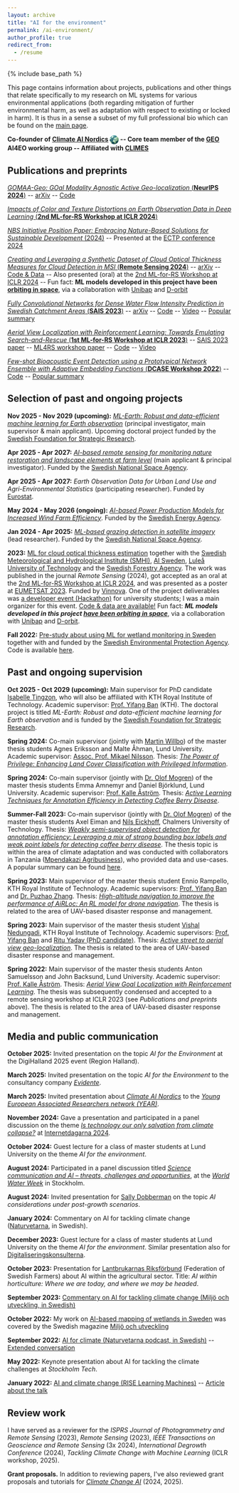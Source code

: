 ```yaml
---
layout: archive
title: "AI for the environment"
permalink: /ai-environment/
author_profile: true
redirect_from:
  - /resume
---
```


{% include base_path %}

This page contains information about projects, publications and other things that relate specifically to my research on ML systems for various environmental applications (both regarding mitigation of further environmental harm, as well as adaptation with respect to existing or locked in harm). It is thus in a sense a subset of my full professional bio which can be found on the [main page](https://aleksispi.github.io).

**Co-founder of [Climate AI Nordics](https://climateainordics.com/) <img src="/images/cain-logo.png" alt="cain-logo" width="20px" style="vertical-align:middle;" /> -- Core team member of the [GEO](https://earthobservations.org/) AI4EO working group -- Affiliated with [CLIMES](https://www.climes.se/)**

## Publications and preprints
<!--[_DiffVAS: Diffusion-Guided Visual Active Search in Partially Observable Environments_ (arXiv)](TODO) -- [Code](TODO)-->

[_GOMAA-Geo: GOal Modality Agnostic Active Geo-localization_ (**NeurIPS 2024**)](https://proceedings.neurips.cc/paper_files/paper/2024/hash/bd8b52c2fefdb37e3b3953a37408e9dc-Abstract-Conference.html) -- [arXiv](https://arxiv.org/abs/2406.01917v1) -- [Code](https://github.com/mvrl/GOMAA-Geo)

[_Impacts of Color and Texture Distortions on Earth Observation Data in Deep Learning_ (**2nd ML-for-RS Workshop at ICLR 2024**)](https://arxiv.org/abs/2403.04385)

<!--_High-tech for low-tech: Some thoughts on AI-based mitigation of ecological breakdown in anticipation of post-growth_ (2024) -- Position paper accepted for the [10th International Degrowth Conference](https://esee-degrowth2024.uvigo.gal/en/)-->
[_NBS Initiative Position Paper: Embracing Nature-Based Solutions for Sustainable Development_ (2024)](https://bed.ectp.org/fileadmin/user_upload/documents/BED/ECTP_BED_Committee_NBS_Initiative_Position_paper.pdf) -- Presented at the [ECTP conference 2024](https://www.ectp.org/ectp-conferences/ectp-conference-2024) 

[_Creating and Leveraging a Synthetic Dataset of Cloud Optical Thickness Measures for Cloud Detection in MSI_ (**Remote Sensing 2024**)](https://www.mdpi.com/2072-4292/16/4/694) -- [arXiv](https://arxiv.org/abs/2311.14024) -- [Code & Data](https://github.com/aleksispi/ml-cloud-opt-thick) -- Also presented (oral) at the [2nd ML-for-RS Workshop at ICLR 2024](https://ml-for-rs.github.io/iclr2024/camera_ready/papers/26.pdf) -- Fun fact: **ML models developed in this project have been [orbiting in space](https://www.ai.se/en/news/ai-sweden-launches-models-space)**, via a collaboration with [Unibap](https://unibap.com/) and [D-orbit](https://www.dorbit.space/)

[_Fully Convolutional Networks for Dense Water Flow Intensity Prediction in Swedish Catchment Areas_ (**SAIS 2023**)](https://ecp.ep.liu.se/index.php/sais/article/view/714) -- [arXiv](https://arxiv.org/abs/2304.01658) -- [Code](https://github.com/aleksispi/fcn-water-flow) -- [Video](https://youtu.be/dnE0AfiqoZo) -- [Popular summary](https://www.ri.se/en/what-we-do/projects/predicting-water-flow-intensity-with-machine-learning)

[_Aerial View Localization with Reinforcement Learning: Towards Emulating Search-and-Rescue_ (**1st ML-for-RS Workshop at ICLR 2023**)](https://arxiv.org/abs/2209.03694) -- [SAIS 2023 paper](https://ecp.ep.liu.se/index.php/sais/article/view/715) -- [ML4RS workshop paper](https://raw.githubusercontent.com/nasaharvest/ml-for-remote-sensing/main/iclr2023/papers/2/CameraReady/airloc-mlrs2023-camready.pdf) -- [Code](https://github.com/aleksispi/airloc) -- [Video](https://youtu.be/n01OCLNKxFc)

[_Few-shot Bioacoustic Event Detection using a Prototypical Network Ensemble with Adaptive Embedding Functions_ (**DCASE Workshop 2022**)](https://dcase.community/documents/workshop2022/proceedings/DCASE2022Workshop_Martinsson_13.pdf) -- [Code](https://github.com/johnmartinsson/few-shot-learning-bioacoustics) -- [Popular summary](https://www.ri.se/en/few-shot-bioacoustic-event-detection-using-a-prototypical-network-ensemble-with-adaptive-embedding)

## Selection of past and ongoing projects

**Nov 2025 - Nov 2029 (upcoming):** [_ML-Earth: Robust and data-efficient machine learning for Earth observation_](https://strategiska.se/forskning/pagaende-forskning/research-institute-phd-2024/projekt/13869/) (principal investigator, main supervisor & main applicant). Upcoming doctoral project funded by the [Swedish Foundation for Strategic Research](https://strategiska.se/en/).

**Apr 2025 - Apr 2027:** [_AI-based remote sensing for monitoring nature restoration and landscape elements at farm level_](https://www.rymdstyrelsen.se/innovation/beviljade-bidrag/rymdtillampningsprogrammet-2024-3/ai-baserad-fjarranalys-av-naturrestaurering-och-landskapselement-pa-gardsniva/) (main applicant & principal investigator). Funded by the [Swedish National Space Agency](https://www.rymdstyrelsen.se/en/).

**Apr 2025 - Apr 2027:** _Earth Observation Data for Urban Land Use and Agri-Environmental Statistics_ (participating researcher). Funded by [Eurostat](https://ec.europa.eu/eurostat).

<!--**Dec 2024 - Dec 2026 (starting soon):** _Grey to green: Using AI to detect and prioritize conversion of impervious surfaces to multifunctional nature-based solutions_ (advisor). Funded by FORMAS.-->
**May 2024 - May 2026 (ongoing):** [_AI-based Power Production Models for Increased Wind Farm Efficiency_](https://www.vr.se/english/swecris.html?project%3DP2023-01341_Energi#/). Funded by the [Swedish Energy Agency](https://www.energimyndigheten.se/en/).

**Jan 2024 - Apr 2025:** [_ML-based grazing detection in satellite imagery_](https://www.rymdstyrelsen.se/innovation/beviljade-bidrag/rymdtillampningsprogrammet-2023-2/precision-i-betesmark-effektiv-markuppfoljning-med-ai/) (lead researcher). Funded by the [Swedish National Space Agency](https://www.rymdstyrelsen.se/en/).

**2023:** [ML for cloud optical thickness estimation](https://www.mdpi.com/2072-4292/16/4/694) together with the [Swedish Meteorological and Hydrological Institute (SMHI)](https://www.smhi.se/en/about-smhi/who-we-are/who-we-are-1.83748), [AI Sweden](https://www.ai.se/en), [Luleå University of Technology](https://www.ltu.se/?l=en) and the [Swedish Forestry Agency](https://www.skogsstyrelsen.se/). The work was published in the journal _Remote Sensing_ (2024), got accepted as an oral at the [2nd ML-for-RS Workshop at ICLR 2024](https://ml-for-rs.github.io/iclr2024/), and was presented as a poster at [EUMETSAT 2023](https://www.eumetsat.int/eumetsat-meteorological-satellite-conference-2023). Funded by [Vinnova](https://www.vinnova.se/en/p/swedish-space-data-lab-2.0/). One of the project deliverables was [a developer event (Hackathon)](https://www.ai.se/en/events/walking-thin-clouds-challenge) for university students; I was a main organizer for this event. [Code & data are available!](https://github.com/aleksispi/ml-cloud-opt-thick) Fun fact: **_ML models developed in this project [have been orbiting in space](https://www.ai.se/en/news/ai-sweden-launches-models-space)_**, via a collaboration with [Unibap](https://unibap.com/) and [D-orbit](https://www.dorbit.space/).

**Fall 2022:** [Pre-study about using ML for wetland monitoring in Sweden](https://miljo-utveckling.se/sa-kan-ai-teknik-hjalpa-sverige-att-bevara-vatmarker/) together with and funded by the [Swedish Environmental Protection Agency](https://www.naturvardsverket.se/en/). Code is available [here](https://github.com/aleksispi/ai-swetlands).

## Past and ongoing supervision

**Oct 2025 - Oct 2029 (upcoming):** Main supervisor for PhD candidate [Isabelle Tingzon](https://issa-tingzon.github.io/), who will also be affiliated with KTH Royal Institute of Technology. Academic supervisor: [Prof. Yifang Ban](https://www.kth.se/profile/yifang) (KTH). The doctoral project is titled _ML-Earth: Robust and data-efficient machine learning for Earth observation_ and is funded by the [Swedish Foundation for Strategic Research](https://strategiska.se/en/).

**Spring 2024:** Co-main supervisor (jointly with [Martin Willbo](https://www.ri.se/sv/person/martin-willbo)) of the master thesis students Agnes Eriksson and Malte Åhman, Lund University. Academic supervisor: [Assoc. Prof. Mikael Nilsson](https://portal.research.lu.se/en/persons/mikael-nilsson-2). Thesis: [_The Power of Privilege: Enhancing Land Cover Classification with Privileged Information_](https://lup.lub.lu.se/luur/download?func=downloadFile&recordOId=9166511&fileOId=9166513).

**Spring 2024:** Co-main supervisor (jointly with [Dr. Olof Mogren](https://mogren.one/)) of the master thesis students Emma Amnemyr and Daniel Björklund, Lund University. Academic supervisor: [Prof. Kalle Åström](https://www.maths.lu.se/staff/kalleastrom/). Thesis: [_Active Learning Techniques for Annotation Efficiency in Detecting Coffee Berry Disease_](https://lup.lub.lu.se/luur/download?func=downloadFile&recordOId=9164704&fileOId=9164725).

<!--**Aug-Sep 2023:** Main supervisor of the research intern [Dr. Martin Trimmel](https://scholar.google.com/citations?user=qLHPersAAAAJ&hl=en). The internship was related to compute-efficient machine learning for Earth observation.-->

**Summer-Fall 2023:** Co-main supervisor (jointly with [Dr. Olof Mogren](https://mogren.one/)) of the master thesis students Axel Eiman and [Nils Eickhoff](https://nilseickhoff.com/), Chalmers University of Technology. Thesis: [_Weakly semi-supervised object detection for annotation efficiency: Leveraging a mix of strong bounding box labels and weak point labels for detecting coffee berry disease_](https://drive.google.com/file/d/1KHbFBNb-sbOtXQdq2O7nk3l4NOOsPF49/view?usp=sharing). The thesis topic is within the area of climate adaptation and was conducted with collaborators in Tanzania ([Mpendakazi Agribusiness](https://www.mpendakazi.co.tz/)), who provided data and use-cases. A popular summary can be found [here](https://www.ri.se/en/what-we-do/projects/how-machine-learning-can-help-coffee-farmers-fight-disease).

**Spring 2023:** Main supervisor of the master thesis student Ennio Rampello, KTH Royal Institute of Technology. Academic supervisors: [Prof. Yifang Ban](https://www.kth.se/profile/yifang) and [Dr. Puzhao Zhang](https://www.kth.se/profile/puzhao). Thesis: [_High-altitude navigation to improve the performance of AiRLoc: An RL model for drone navigation_](https://drive.google.com/file/d/1wg4znYHNi6AtMfpbGtPquu6ZcZEdMQjy/view?usp=sharing). The thesis is related to the area of UAV-based disaster response and management.

**Spring 2023:** Main supervisor of the master thesis student [Vishal Nedungadi](https://vishalned.github.io/), KTH Royal Institute of Technology. Academic supervisors: [Prof. Yifang Ban](https://www.kth.se/profile/yifang)  and [Ritu Yadav (PhD candidate)](https://www.kth.se/profile/rituy). Thesis: [_Active street to aerial view
geo-localization_](https://drive.google.com/file/d/1pfz6ApZWeQm586MAjSNQct9BRN-QNTbi/view?usp=sharing). The thesis is related to the area of UAV-based disaster response and management.

**Spring 2022:** Main supervisor of the master thesis students Anton Samuelsson and John Backsund, Lund University. Academic supervisor: [Prof. Kalle Åström](https://www.maths.lu.se/staff/kalleastrom/). Thesis: [_Aerial View Goal Localization with Reinforcement Learning_](https://lup.lub.lu.se/luur/download?func=downloadFile&recordOId=9088977&fileOId=9089013). The thesis was subsequently condensed and accepted to a remote sensing workshop at ICLR 2023 (see _Publications and preprints_ above). The thesis is related to the area of UAV-based disaster response and management.

## Media and public communication

**October 2025:** Invited presentation on the topic _AI for the Environment_ at the DigiHalland 2025 event (Region Halland).

**March 2025:** Invited presentation on the topic _AI for the Environment_ to the consultancy company [_Evidente_](https://www.evidente.se/).

**March 2025:** Invited presentation about [_Climate AI Nordics_](https://climateainordics.com/) to the [_Young European Associated Researchers network (YEAR)_](https://www.year-network.com/ourevents/forecasting-with-ai-what-can-modern-machine-learning-tell-us-about-the-future/).

**November 2024:** Gave a presentation and participated in a panel discussion on the theme [_Is technology our only salvation from climate collapse?_](https://internetdagarna.se/program-2024/ar-tekniken-var-enda-raddning-fran-en-klimatkollaps/) at [Internetdagarna 2024](https://internetdagarna.se/).

**October 2024:** Guest lecture for a class of master students at Lund University on the theme _AI for the environment_.

**August 2024:** Participated in a panel discussion titled [_Science communication and AI – threats, challenges and opportunities_](https://youtu.be/uRVoaiXaeH0?si=Wh9AHkf39RbXKXR_&t=51), at the [_World Water Week_](https://www.worldwaterweek.org/) in Stockholm.

**August 2024:** Invited presentation for [Sally Dobberman](https://sally.doberman.co/) on the topic _AI considerations under post-growth scenarios_.

**January 2024:** Commentary on AI for tackling climate change ([Naturvetarna](https://www.naturvetarna.se/), in Swedish).

**December 2023:** Guest lecture for a class of master students at Lund University on the theme _AI for the environment_. Similar presentation also for [Digitaliseringskonsulterna](https://digitaliseringskonsulterna.se/).

**October 2023:** Presentation for [Lantbrukarnas Riksförbund](https://www.lrf.se/) (Federation of Swedish Farmers) about AI within the agricultural sector. Title: _AI within horticulture: Where we are today, and where we may be headed_.

**September 2023:** [Commentary on AI for tackling climate change (Miljö och utveckling, in Swedish)](https://miljo-utveckling.se/ai-potentiell-hjalte-i-klimatkrisen/)

**October 2022:** My work on [AI-based mapping of wetlands in Sweden](https://github.com/aleksispi/ai-swetlands) was covered by the Swedish magazine [Miljö och utveckling](https://miljo-utveckling.se/sa-kan-ai-teknik-hjalpa-sverige-att-bevara-vatmarker/)

**September 2022:** [AI for climate (Naturvetarna podcast, in Swedish)](https://www.naturvetarna.se/om-oss/naturvetarpodden/aleksis-pirinen--kan-ai-losa-klimatkrisen/) -- [Extended conversation](https://youtu.be/p1AT31S37b4)

**May 2022:** Keynote presentation about AI for tackling the climate challenges at _Stockholm Tech_.

**January 2022:** [AI and climate change (RISE Learning Machines)](https://youtu.be/QXztQfKLiSc) -- [Article about the talk](https://www.ri.se/en/ai-center/aleksis-pirinen-we-must-dare-to-discuss-pessimistic-scenarios)

## Review work
I have served as a reviewer for the _ISPRS Journal of Photogrammetry and Remote Sensing_ (2023), _Remote Sensing_ (2023), _IEEE Transactions on Geoscience and Remote Sensing_ (3x 2024), _International Degrowth Conference_ (2024), _Tackling Climate Change with Machine Learning_ (ICLR workshop, 2025).

**Grant proposals.** In addition to reviewing papers, I've also reviewed grant proposals and tutorials for [_Climate Change AI_](https://www.climatechange.ai/calls/innovation_grants_2024) (2024, 2025).

